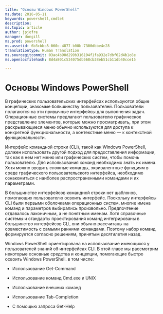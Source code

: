 ```yaml
---
title: "Основы Windows PowerShell"
ms.date: 2016-05-11
keywords: powershell,cmdlet
description: 
ms.topic: article
author: jpjofre
manager: dongill
ms.prod: powershell
ms.assetid: 6b3cbbc8-060c-4877-b00b-7300dbbe4e28
translationtype: Human Translation
ms.sourcegitcommit: 03ac4b90d299b316194f1fa932e7dbf62d4b1c8e
ms.openlocfilehash: 8d4a801c534075db568cb38eb51cb11db40cce15

---
```


# Основы Windows PowerShell
В графических пользовательских интерфейсах используются общие концепции, знакомые большинству пользователей. Пользователи полагаются на эти привычные интерфейсы для выполнения задач. Операционные системы предлагают пользователю графическое представление элементов, которые можно просматривать, при этом раскрывающиеся меню обычно используются для доступа к конкретной функциональности, а контекстные меню — к контекстной функциональности.

Интерфейс командной строки (CLI), такой как Windows PowerShell, должен использовать другой подход для предоставления информации, так как в нем нет меню или графических систем, чтобы помочь пользователю. Для использования команд необходимо знать их имена. Хотя можно вводить сложные команды, эквивалентные функциям в среде графического пользовательского интерфейса, необходимо ознакомиться с наиболее распространенными командами и их параметрами.

В большинстве интерфейсов командной строки нет шаблонов, помогающих пользователю освоить интерфейс. Поскольку интерфейсы CLI были первыми оболочками операционных систем, многие имена команд и параметров выбирались произвольно. Предпочтение отдавалось лаконичным, а не понятным именам. Хотя справочные системы и стандарты проектирования команд интегрированы в большинство интерфейсов CLI, они обычно рассчитаны на совместимость с самыми ранними командами. Поэтому набор команд формируется согласно решениям, принятым десятилетия назад.

Windows PowerShell ориентирована на использование имеющихся у пользователей знаний об интерфейсах CLI. В этой главе мы рассмотрим некоторые основные средства и концепции, помогающие быстро освоить Windows PowerShell. в том числе:

-   Использование Get\-Command

-   Использование команд Cmd.exe и UNIX

-   Использование внешних команд

-   Использование Tab\-Completion

-   С помощью запроса Get\-Help




<!--HONumber=Jun16_HO4-->


